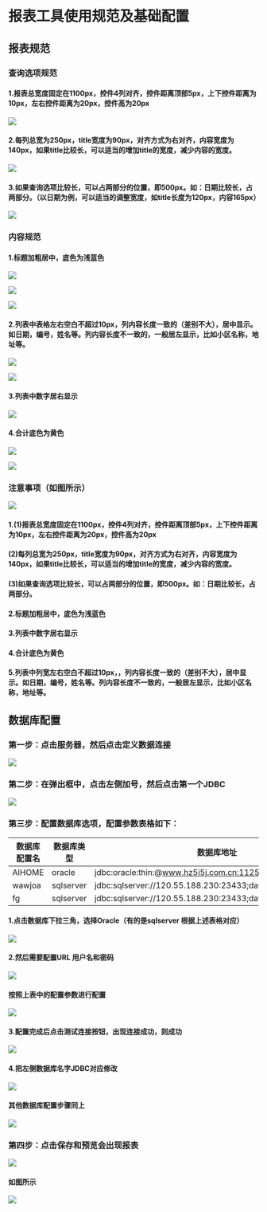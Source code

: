 
# 报表工具使用规范及基础配置

## 报表规范
### 查询选项规范
#### 1.报表总宽度固定在1100px，控件4列对齐，控件距离顶部5px，上下控件距离为10px，左右控件距离为20px，控件高为20px
![][1]
#### 2.每列总宽为250px，title宽度为90px，对齐方式为右对齐，内容宽度为140px，如果title比较长，可以适当的增加title的宽度，减少内容的宽度。
![][2]
#### 3.如果查询选项比较长，可以占两部分的位置，即500px。如：日期比较长，占两部分。（以日期为例，可以适当的调整宽度，如title长度为120px，内容165px）
![][3]

### 内容规范


#### 1.标题加粗居中，底色为浅蓝色
![][4]

![][5]

![][6]
#### 2.列表中表格左右空白不超过10px，列内容长度一致的（差别不大），居中显示。如日期，编号，姓名等。列内容长度不一致的，一般居左显示，比如小区名称，地址等。
![][7]

![][8]

#### 3.列表中数字居右显示
![][9]
#### 4.合计底色为黄色
![][10]

![][11]


### 注意事项（如图所示）

![][12]

#### 1.(1)报表总宽度固定在1100px，控件4列对齐，控件距离顶部5px，上下控件距离为10px，左右控件距离为20px，控件高为20px
####      (2)每列总宽为250px，title宽度为90px，对齐方式为右对齐，内容宽度为140px，如果title比较长，可以适当的增加title的宽度，减少内容的宽度。
####     (3)如果查询选项比较长，可以占两部分的位置，即500px。如：日期比较长，占两部分。

#### 2.标题加粗居中，底色为浅蓝色
#### 3.列表中数字居右显示
#### 4.合计底色为黄色
#### 5.列表中列宽左右空白不超过10px，，列内容长度一致的（差别不大），居中显示。如日期，编号，姓名等。列内容长度不一致的，一般居左显示，比如小区名称，地址等。

## 数据库配置
### 第一步：点击服务器，然后点击定义数据连接
![][13]
### 第二步：在弹出框中，点击左侧加号，然后点击第一个JDBC
![][14]
### 第三步：配置数据库选项，配置参数表格如下：

|   数据库配置名  |  数据库类型   |  数据库地址   |   数据库用户名  |   数据库密码  |
| --- | --- | --- | --- | --- |
|AIHOME|  oracle   |  jdbc:oracle:thin:@www.hz5i5j.com.cn:11251:aihome   |   aihome  |   5i5j6688  |
|  wawjoa   |   sqlserver  | jdbc:sqlserver://120.55.188.230:23433;databaseName=wawjoa    |     fg|  HZwawj85179949   |
|   fg  |   sqlserver  |   jdbc:sqlserver://120.55.188.230:23433;databaseName=fg  |   fg  |  HZwawj85179949   |

####  1.点击数据库下拉三角，选择Oracle（有的是sqlserver 根据上述表格对应）
  ![][15]

  #### 2.然后需要配置URL 用户名和密码
  ![][16]
  #### 按照上表中的配置参数进行配置
  ![][17]
  
  #### 3.配置完成后点击测试连接按钮，出现连接成功，则成功
  ![][18]
   #### 4.把左侧数据库名字JDBC对应修改
   ![][19]
  #### 其他数据库配置步骤同上
  ![][20]
  
 ### 第四步：点击保存和预览会出现报表
 ![][21]
#### 如图所示
![][22]


  [1]: https://www.github.com/codertony/5i5j-document/raw/master/images/1513938875529.jpg
  [2]: https://www.github.com/codertony/5i5j-document/raw/master/images/1513938934953.jpg
  [3]: https://www.github.com/codertony/5i5j-document/raw/master/images/1513938968708.jpg
  [4]: https://www.github.com/codertony/5i5j-document/raw/master/images/1513926841800.jpg
  [5]: https://www.github.com/codertony/5i5j-document/raw/master/images/1513926792943.jpg
  [6]: https://www.github.com/codertony/5i5j-document/raw/master/images/1513926104793.jpg
  [7]: https://www.github.com/codertony/5i5j-document/raw/master/images/1514976224683.jpg
  [8]: https://www.github.com/codertony/5i5j-document/raw/master/images/1514976165706.jpg
  [9]: https://www.github.com/codertony/5i5j-document/raw/master/images/1513926303593.jpg
  [10]: https://www.github.com/codertony/5i5j-document/raw/master/images/1513926405332.jpg
  [11]: https://www.github.com/codertony/5i5j-document/raw/master/images/1513927419754.jpg
  [12]: https://www.github.com/codertony/5i5j-document/raw/master/images/1519780047902.jpg
  [13]: https://www.github.com/codertony/5i5j-document/raw/master/images/1513921306640.jpg
  [14]: https://www.github.com/codertony/5i5j-document/raw/master/images/1513922187545.jpg
  [15]: https://www.github.com/codertony/5i5j-document/raw/master/images/1513922323176.jpg
  [16]: https://www.github.com/codertony/5i5j-document/raw/master/images/1513923259989.jpg
  [17]: https://www.github.com/codertony/5i5j-document/raw/master/images/1513923607284.jpg
  [18]: https://www.github.com/codertony/5i5j-document/raw/master/images/1513923554578.jpg
  [19]: https://www.github.com/codertony/5i5j-document/raw/master/images/1513923861058.jpg
  [20]: https://www.github.com/codertony/5i5j-document/raw/master/images/1513924971251.jpg
  [21]: https://www.github.com/codertony/5i5j-document/raw/master/images/1513925371073.jpg
  [22]: https://www.github.com/codertony/5i5j-document/raw/master/images/1513925490176.jpg